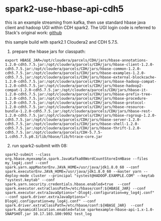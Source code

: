 # spark2-use-hbase-api-cdh5

this is an example streaming from kafka, then use standard hbase java client and hadoop UGI within CDH spark2. The UGI login code is referred to Stack's original work: [github](https://github.com/saintstack/hbase-downstreamer/blob/master/hbase-1/src/main/java/org/hbase/downstreamer/spark/JavaNetworkWordCountStoreInHBase.java#L130)

this sample build with spark2.1 Cloudera2 and CDH 5.7.5.

1) prepare the hbase jars for classpath:
```
export HBASE_JAR=/opt/cloudera/parcels/CDH/jars/hbase-annotations-1.2.0-cdh5.7.5.jar:/opt/cloudera/parcels/CDH/jars/hbase-client-1.2.0-cdh5.7.5.jar:/opt/cloudera/parcels/CDH/jars/hbase-common-1.2.0-cdh5.7.5.jar:/opt/cloudera/parcels/CDH/jars/hbase-examples-1.2.0-cdh5.7.5.jar:/opt/cloudera/parcels/CDH/jars/hbase-external-blockcache-1.2.0-cdh5.7.5.jar:/opt/cloudera/parcels/CDH/jars/hbase-hadoop-compat-1.2.0-cdh5.7.5.jar:/opt/cloudera/parcels/CDH/jars/hbase-hadoop2-compat-1.2.0-cdh5.7.5.jar:/opt/cloudera/parcels/CDH/jars/hbase-it-1.2.0-cdh5.7.5.jar:/opt/cloudera/parcels/CDH/jars/hbase-prefix-tree-1.2.0-cdh5.7.5.jar:/opt/cloudera/parcels/CDH/jars/hbase-procedure-1.2.0-cdh5.7.5.jar:/opt/cloudera/parcels/CDH/jars/hbase-protocol-1.2.0-cdh5.7.5.jar:/opt/cloudera/parcels/CDH/jars/hbase-resource-bundle-1.2.0-cdh5.7.5.jar:/opt/cloudera/parcels/CDH/jars/hbase-rest-1.2.0-cdh5.7.5.jar:/opt/cloudera/parcels/CDH/jars/hbase-rsgroup-1.2.0-cdh5.7.5.jar:/opt/cloudera/parcels/CDH/jars/hbase-server-1.2.0-cdh5.7.5.jar:/opt/cloudera/parcels/CDH/jars/hbase-shell-1.2.0-cdh5.7.5.jar:/opt/cloudera/parcels/CDH/jars/hbase-thrift-1.2.0-cdh5.7.5.jar:/opt/cloudera/parcels/CDH-5.7.5-1.cdh5.7.5.p0.3/lib/hbase/lib/htrace-core.jar
```

2) run spark2-suibmit with 08:
```
spark2-submit --class org.hbase.myexample.spark.JavaKafka08WordCountStoreInHBase --files my_log4j.conf --conf spark.yarn.appMasterEnv.JAVA_HOME=/usr/java/jdk1.8.0_60 --conf spark.executorEnv.JAVA_HOME=/usr/java/jdk1.8.0_60 --master yarn --deploy-mode cluster --principal "systest@HADOOP.EXAMPLE.COM" --keytab "systest.keytab" --conf spark.yarn.security.credentials.hbase.enabled=true  --conf spark.executor.extraClassPath=/etc/hbase/conf:${HBASE_JAR} --conf spark.executor.extraJavaOptions="-Dlog4j.configuration=my_log4j.conf"  --conf spark.driver.extraJavaOptions="-Dlog4j.configuration=my_log4j.conf" --conf spark.driver.extraClassPath=/etc/hbase/conf:${HBASE_JAR}  --conf spark.dynamicAllocation.enabled=false sparkexample-hbase-api-1.x-1.0-SNAPSHOT.jar 10.17.103.100:9092 test_log
```
